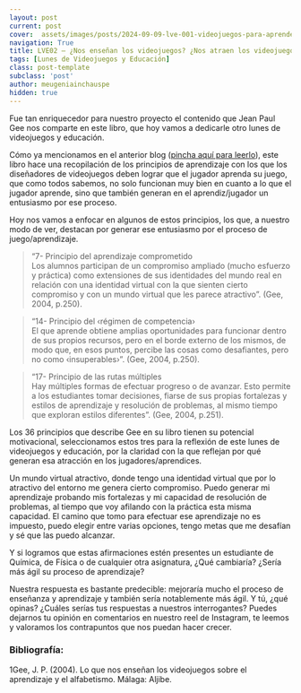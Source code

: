 ```yaml
---
layout: post
current: post
cover:  assets/images/posts/2024-09-09-lve-001-videojuegos-para-aprender.jpg
navigation: True
title: LVE02 – ¿Nos enseñan los videojuegos? ¿Nos atraen los videojuegos?
tags: [Lunes de Videojuegos y Educación]
class: post-template
subclass: 'post'
author: meugeniainchauspe
hidden: true
---
```

Fue tan enriquecedor para nuestro proyecto el contenido que Jean Paul Gee nos comparte en este libro, que hoy vamos a dedicarle otro lunes de videojuegos y educación.

Cómo ya mencionamos en el anterior blog ([pincha aquí para leerlo](lve-001-videojuegos-para-aprender)), este libro hace una recopilación de los principios de aprendizaje con los que los diseñadores de videojuegos deben lograr que el jugador aprenda su juego, que como todos sabemos, no solo funcionan muy bien en cuanto a lo que el jugador aprende, sino que también generan en el aprendiz/jugador un entusiasmo por ese proceso.

Hoy nos vamos a enfocar en algunos de estos principios, los que, a nuestro modo de ver, destacan por generar ese entusiasmo por el proceso de juego/aprendizaje.

> “7- Principio del aprendizaje comprometido\
Los alumnos participan de un compromiso ampliado (mucho esfuerzo y práctica) como extensiones de sus identidades del mundo real en relación con una identidad virtual con la que sienten cierto compromiso y con un mundo virtual que les parece atractivo”. (Gee, 2004, p.250).

> “14- Principio del ‹régimen de competencia›\
El que aprende obtiene amplias oportunidades para funcionar dentro de sus propios recursos, pero en el borde externo de los mismos, de modo que, en esos puntos, percibe las cosas como desafiantes, pero no como ‹insuperables›”. (Gee, 2004, p.250).

> “17- Principio de las rutas múltiples\
Hay múltiples formas de efectuar progreso o de avanzar. Esto permite a los estudiantes tomar decisiones, fiarse de sus propias fortalezas y estilos de aprendizaje y resolución de problemas, al mismo tiempo que exploran estilos diferentes”. (Gee, 2004, p.251).

Los 36 principios que describe Gee en su libro tienen su potencial motivacional, seleccionamos estos tres para la reflexión de este lunes de videojuegos y educación, por la claridad con la que reflejan por qué generan esa atracción en los jugadores/aprendices.

Un mundo virtual atractivo, donde tengo una identidad virtual que por lo atractivo del entorno me genera cierto compromiso. Puedo generar mi aprendizaje probando mis fortalezas y mi capacidad de resolución de problemas, al tiempo que voy afilando con la práctica esta misma capacidad. El camino que tomo para efectuar ese aprendizaje no es impuesto, puedo elegir entre varias opciones, tengo metas que me desafían y sé que las puedo alcanzar. 

Y si logramos que estas afirmaciones estén presentes un estudiante de Química, de Física o de cualquier otra asignatura, ¿Qué cambiaría? ¿Sería más ágil su proceso de aprendizaje?

Nuestra respuesta es bastante predecible: mejoraría mucho el proceso de enseñanza y aprendizaje y también sería notablemente más ágil. Y tú, ¿qué opinas? ¿Cuáles serías tus respuestas a nuestros interrogantes? Puedes dejarnos tu opinión en comentarios en nuestro reel de Instagram, te leemos y valoramos los contrapuntos que nos puedan hacer crecer.

### Bibliografía:
1Gee, J. P. (2004). Lo que nos enseñan los videojuegos sobre el aprendizaje y el alfabetismo. Málaga: Aljibe.